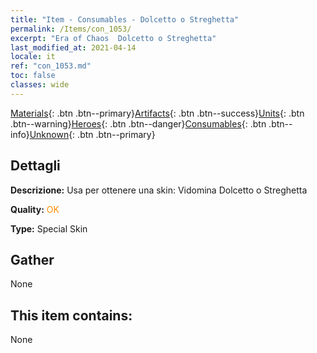 ```yaml
---
title: "Item - Consumables - Dolcetto o Streghetta"
permalink: /Items/con_1053/
excerpt: "Era of Chaos  Dolcetto o Streghetta"
last_modified_at: 2021-04-14
locale: it
ref: "con_1053.md"
toc: false
classes: wide
---
```

 [Materials](/it/Items/){: .btn .btn--primary}[Artifacts](/it/Items/Artifacts/){: .btn .btn--success}[Units](/it/Items/Units/){: .btn .btn--warning}[Heroes](/it/Items/Heroes/){: .btn .btn--danger}[Consumables](/it/Items/Consumables/){: .btn .btn--info}[Unknown](/it/Items/Unknown/){: .btn .btn--primary}

## Dettagli
 **Descrizione:** Usa per ottenere una skin: Vidomina Dolcetto o Streghetta

 **Quality:** <span style="color: #FF8C00">OK</span>

 **Type:** Special Skin

## Gather

  None

## This item contains:

  None

